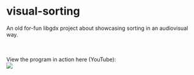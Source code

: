 # visual-sorting
An old for-fun libgdx project about showcasing sorting in an audiovisual way.

<br /><br />
View the program in action here (YouTube):<br />
<a href="https://www.youtube.com/watch?v=ThSxZI1UqIM"><img src="http://i3.ytimg.com/vi/ThSxZI1UqIM/hqdefault.jpg" /></a>
